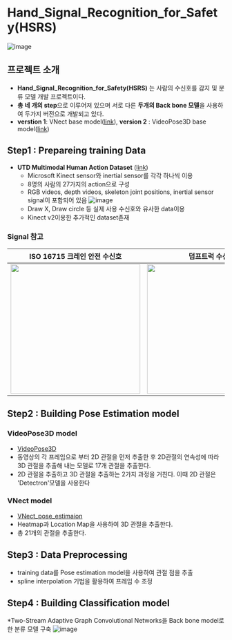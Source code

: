 # Hand_Signal_Recognition_for_Safety(HSRS)

![image](https://user-images.githubusercontent.com/39910353/73731602-1dd16380-477c-11ea-952e-12eb50a031dd.png)

## 프로젝트 소개
* **Hand_Signal_Recognition_for_Safety(HSRS)** 는 사람의 수신호를 감지 및 분류 모델 개발 프로젝트이다.
* **총 네 개의 step**으로 이루어져 있으며 서로 다른 **두개의 Back bone 모델**을 사용하여 두가지 버전으로 개발되고 있다.
* **verstion 1**: VNect base model([link](https://github.com/kim-seoyoung/hand_signal_recognition_for_safety/tree/master/vnect)),    **version 2** : VideoPose3D base model([link]())

## Step1 : Prepareing training Data

* **UTD Multimodal Human Action Dataset** ([link](https://personal.utdallas.edu/~kehtar/UTD-MHAD.html))
  - Microsoft Kinect sensor와 inertial sensor를 각각 하나씩 이용
  - 8명의 사람의 27가지의 action으로 구성
  - RGB videos, depth videos, skeleton joint positions, inertial sensor signal이 포함되어 있음
  ![image](https://user-images.githubusercontent.com/39910353/73733880-18761800-4780-11ea-807c-ba61cc2f3e5d.png)
  - Draw X, Draw circle 등 실제 사용 수신호와 유사한 data이용 
  - Kinect v2이용한 추가적인 dataset존재
  
### Signal 참고

|**ISO 16715 크레인 안전 수신호**|**덤프트럭 수신호**|
|---|---|
| <img src="https://user-images.githubusercontent.com/39910353/73734042-5c691d00-4780-11ea-844a-cd49c1ceb132.png" width="300">|<img src="https://user-images.githubusercontent.com/39910353/73734074-6a1ea280-4780-11ea-91be-1f5aa6698a03.png" width="300">|

## Step2 : Building Pose Estimation model

### VideoPose3D model
* [VideoPose3D]()
* 동영상의 각 프레임으로 부터 2D 관절을 먼저 추출한 후 2D관절의 연속성에 따라 3D 관절을 추출해 내는 모델로 17개 관절을 추출한다.
* 2D 관절을 추출하고 3D 관절을 추출하는 2가지 과정을 거친다. 이때 2D 관절은 'Detectron'모델을 사용한다


### VNect model
* [VNect_pose_estimaion]()
* Heatmap과 Location Map을 사용하여 3D 관절을 추출한다.
* 총 21개의 관절을 추출한다.




## Step3 : Data Preprocessing

* training data를 Pose estimation model을 사용하여 관절 점을 추출
* spline interpolation 기법을 활용하여 프레임 수 조정


## Step4 : Building Classification model

*Two-Stream Adaptive Graph Convolutional Networks을  Back bone model로한 분류 모델 구축
![image](https://user-images.githubusercontent.com/39910353/73735165-2c227e00-4782-11ea-999e-c882b659b5cd.png)
